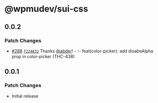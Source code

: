 # @wpmudev/sui-css

## 0.0.2

### Patch Changes

- [#288](https://github.com/wpmudev/sui-react/pull/288)
  [`f224832`](https://github.com/wpmudev/sui-react/commit/f22483211b49a11e1e3c4dc6a424cf861e7ce4c4)
  Thanks [@abder](https://github.com/abder)! - ✨ feat(color-picker): add
  disabeAlpha prop in color-picker (THC-438)

## 0.0.1

### Patch Changes

- Initial release
